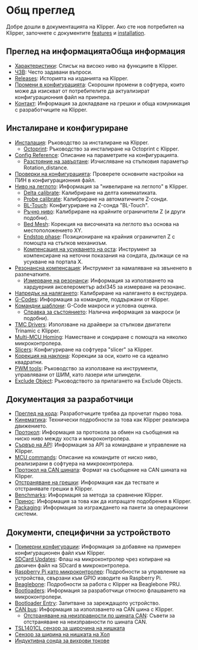 # Общ преглед

Добре дошли в документацията на Klipper. Ако сте нов потребител на Klipper, започнете с документите [features](Features.md) и [installation](Installation.md).

## Преглед на информациятаОбща информация

- [Характеристики](Features.md): Списък на високо ниво на функциите в Klipper.
- [ЧЗВ](FAQ.md): Често задавани въпроси.
- [Releases](Releases.md): Историята на изданията на Klipper.
- [Промени в конфигурацията](Config_Changes.md): Скорошни промени в софтуера, които може да изискват от потребителите да актуализират конфигурационния файл на принтера.
- [Контакт](Contact.md): Информация за докладване на грешки и обща комуникация с разработчиците на Klipper.

## Инсталиране и конфигуриране

- [Инсталация](Installation.md): Ръководство за инсталиране на Klipper.
   - [Octoprint](OctoPrint.md): Ръководство за инсталиране на Octoprint с Klipper.
- [Config Reference](Config_Reference.md): Описание на параметрите на конфигурацията.
   - [Разстояние на завъртане](Rotation_Distance.md): Изчисляване на стъпковия параметър Rotation_distance.
- [Проверки на конфигурацията](Config_checks.md): Проверете основните настройки на ПИН в конфигурационния файл.
- [Ниво на леглото](Bed_Level.md): Информация за "нивелиране на леглото" в Klipper.
   - [Delta calibrate](Delta_Calibrate.md): Калибриране на делта кинематиката.
   - [Probe calibrate](Probe_Calibrate.md): Калибриране на автоматичните Z-сонди.
   - [BL-Touch](BLTouch.md): Конфигуриране на Z-сонда "BL-Touch".
   - [Ръчно ниво](Manual_Level.md): Калибриране на крайните ограничители Z (и други подобни).
   - [Bed Mesh](Bed_Mesh.md): Корекция на височината на леглото въз основа на местоположението XY.
   - [Endstop phase](Endstop_Phase.md): Позициониране на крайния ограничител Z с помощта на стъпков механизъм.
   - [Компенсация на усукването на оста](Axis_Twist_Compensation.md): Инструмент за компенсиране на неточни показания на сондата, дължащи се на усукване на портала X.
- [Резонансна компенсация](Resonance_Compensation.md): Инструмент за намаляване на звъненето в разпечатките.
   - [Измерване на резонанси](Measuring_Resonances.md): Информация за използването на хардуерния акселерометър adxl345 за измерване на резонанс.
- [Напредък на налягането](Pressure_Advance.md): Калибриране на налягането в екструдера.
- [G-Codes](G-Codes.md): Информация за командите, поддържани от Klipper.
- [Командни шаблони](Command_Templates.md): G-Code макроси и условна оценка.
   - [Справка за състоянието](Status_Reference.md): Налична информация за макроси (и подобни).
- [TMC Drivers](TMC_Drivers.md): Използване на драйвери за стъпкови двигатели Trinamic с Klipper.
- [Multi-MCU Homing](Multi_MCU_Homing.md): Наместване и сондиране с помощта на няколко микроконтролера.
- [Slicers](Slicers.md): Конфигуриране на софтуера "slicer" за Klipper.
- [Корекция на наклона](Skew_Correction.md): Корекции за оси, които не са идеално квадратни.
- [PWM tools](Using_PWM_Tools.md): Ръководство за използване на инструменти, управлявани от ШИМ, като лазери или шпиндели.
- [Exclude Object](Exclude_Object.md): Ръководството за прилагането на Exclude Objects.

## Документация за разработчици

- [Преглед на кода](Code_Overview.md): Разработчиците трябва да прочетат първо това.
- [Кинематика](Kinematics.md): Технически подробности за това как Klipper реализира движението.
- [Протокол](Protocol.md): Информация за протокола за обмен на съобщения на ниско ниво между хоста и микроконтролера.
- [Сървър на API](API_Server.md): Информация за API за командване и управление на Klipper.
- [MCU commands](MCU_Commands.md): Описание на командите от ниско ниво, реализирани в софтуера на микроконтролера.
- [Протокол на CAN шината](CANBUS_protocol.md): Формат на съобщение на CAN шината на Klipper.
- [Отстраняване на грешки](Debugging.md): Информация как да тествате и отстранявате грешки в Klipper.
- [Benchmarks](Benchmarks.md): Информация за метода за сравнение Klipper.
- [Принос](CONTRIBUTING.md): Информация за това как да изпращате подобрения в Klipper.
- [Packaging](Packaging.md): Информация за изграждането на пакети за операционни системи.

## Документи, специфични за устройството

- [Примерни конфигурации](Example_Configs.md): Информация за добавяне на примерен конфигурационен файл към Klipper.
- [SDCard Updates](SDCard_Updates.md): Флаш на микроконтролер чрез копиране на двоичен файл на SDcard в микроконтролера.
- [Raspberry Pi като микроконтролер](RPi_microcontroller.md): Подробности за управление на устройства, свързани към GPIO изводите на Raspberry Pi.
- [Beaglebone](Beaglebone.md): Подробности за работа с Klipper на Beaglebone PRU.
- [Bootloaders](Bootloaders.md): Информация за разработчици относно флашването на микроконтролери.
- [Bootloader Entry](Bootloader_Entry.md): Запитване за зареждащото устройство.
- [CAN bus](CANBUS.md): Информация за използването на CAN шина с Klipper.
   - [Отстраняване на неизправности по шината CAN](CANBUS_Troubleshooting.md): Съвети за отстраняване на неизправности по шината CAN.
- [TSL1401CL сензор за широчина на нишката](TSL1401CL_Filament_Width_Sensor.md)
- [Сензор за ширина на нишката на Хол](Hall_Filament_Width_Sensor.md)
- [Индуктивна сонда за вихрови токове](Eddy_Probe.md)

